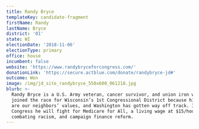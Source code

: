 ```yaml
---
title: Randy Bryce
templateKey: candidate-fragment
firstName: Randy
lastName: Bryce
district: '01'
state: WI
electionDate: '2018-11-06'
electionType: primary
office: house
incumbent: false
website: 'https://www.randybryceforcongress.com/'
donationLink: 'https://secure.actblue.com/donate/randybryce-jd#'
outcome: Won
image: /img/jd_site_randybryce_550x600_061218.jpg
blurb: >-
  Randy Bryce is a U.S. Army veteran, cancer survivor, and union iron worker. He
  joined the race for Wisconsin’s 1st Congressional District because his values
  are our neighbors’ values, and Washington has gotten way off track. In
  Congress he will fight for Medicare for All, a living wage at $15/hour,
  combating racism, and campaign finance reform.
---
```


